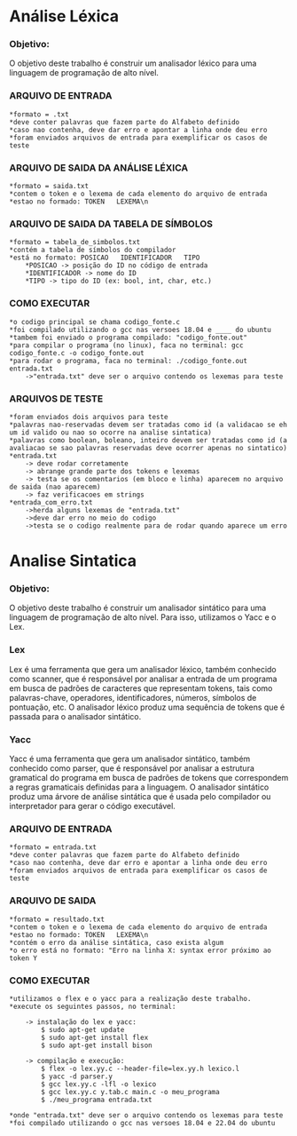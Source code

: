 # Análise Léxica

### Objetivo:

O objetivo deste trabalho é construir um analisador léxico para uma linguagem de programação de alto nível. 

### ARQUIVO DE ENTRADA
    *formato = .txt
    *deve conter palavras que fazem parte do Alfabeto definido
    *caso nao contenha, deve dar erro e apontar a linha onde deu erro
    *foram enviados arquivos de entrada para exemplificar os casos de teste 

### ARQUIVO DE SAIDA DA ANÁLISE LÉXICA
    *formato = saida.txt
    *contem o token e o lexema de cada elemento do arquivo de entrada
    *estao no formado: TOKEN   LEXEMA\n

### ARQUIVO DE SAIDA DA TABELA DE SÍMBOLOS
    *formato = tabela_de_simbolos.txt
    *contém a tabela de símbolos do compilador
    *está no formato: POSICAO   IDENTIFICADOR   TIPO
        *POSICAO -> posição do ID no código de entrada
        *IDENTIFICADOR -> nome do ID
        *TIPO -> tipo do ID (ex: bool, int, char, etc.)

### COMO EXECUTAR
    *o codigo principal se chama codigo_fonte.c
    *foi compilado utilizando o gcc nas versoes 18.04 e ____ do ubuntu
    *tambem foi enviado o programa compilado: "codigo_fonte.out"
    *para compilar o programa (no linux), faca no terminal: gcc codigo_fonte.c -o codigo_fonte.out
    *para rodar o programa, faca no terminal: ./codigo_fonte.out entrada.txt
        ->"entrada.txt" deve ser o arquivo contendo os lexemas para teste

### ARQUIVOS DE TESTE
    *foram enviados dois arquivos para teste
    *palavras nao-reservadas devem ser tratadas como id (a validacao se eh um id valido ou nao so ocorre na analise sintatica)
    *palavras como boolean, boleano, inteiro devem ser tratadas como id (a avaliacao se sao palavras reservadas deve ocorrer apenas no sintatico)    
    *entrada.txt
        -> deve rodar corretamente
        -> abrange grande parte dos tokens e lexemas
        -> testa se os comentarios (em bloco e linha) aparecem no arquivo de saida (nao aparecem)
        -> faz verificacoes em strings
    *entrada_com_erro.txt
        ->herda alguns lexemas de "entrada.txt"
        ->deve dar erro no meio do codigo
        ->testa se o codigo realmente para de rodar quando aparece um erro

# Analise Sintatica

### Objetivo:

O objetivo deste trabalho é construir um analisador sintático para uma linguagem de programação de alto nível. 
Para isso, utilizamos o Yacc e o Lex.

### Lex

Lex é uma ferramenta que gera um analisador léxico, também conhecido como scanner, que é responsável por analisar a entrada de um programa em busca de padrões de caracteres que representam tokens, tais como palavras-chave, operadores, identificadores, números, símbolos de pontuação, etc. O analisador léxico produz uma sequência de tokens que é passada para o analisador sintático.

### Yacc

Yacc é uma ferramenta que gera um analisador sintático, também conhecido como parser, que é responsável por analisar a estrutura gramatical do programa em busca de padrões de tokens que correspondem a regras gramaticais definidas para a linguagem. O analisador sintático produz uma árvore de análise sintática que é usada pelo compilador ou interpretador para gerar o código executável.

### ARQUIVO DE ENTRADA
    *formato = entrada.txt
    *deve conter palavras que fazem parte do Alfabeto definido
    *caso nao contenha, deve dar erro e apontar a linha onde deu erro
    *foram enviados arquivos de entrada para exemplificar os casos de teste 

### ARQUIVO DE SAIDA
    *formato = resultado.txt
    *contem o token e o lexema de cada elemento do arquivo de entrada
    *estao no formado: TOKEN   LEXEMA\n
    *contém o erro da análise sintática, caso exista algum
    *o erro está no formato: "Erro na linha X: syntax error próximo ao token Y

### COMO EXECUTAR
    *utilizamos o flex e o yacc para a realização deste trabalho.
    *execute os seguintes passos, no terminal:

        -> instalação do lex e yacc:
            $ sudo apt-get update
            $ sudo apt-get install flex
            $ sudo apt-get install bison

        -> compilação e execução:
            $ flex -o lex.yy.c --header-file=lex.yy.h lexico.l
            $ yacc -d parser.y
            $ gcc lex.yy.c -lfl -o lexico
            $ gcc lex.yy.c y.tab.c main.c -o meu_programa
            $ ./meu_programa entrada.txt
            
    *onde "entrada.txt" deve ser o arquivo contendo os lexemas para teste
    *foi compilado utilizando o gcc nas versoes 18.04 e 22.04 do ubuntu
